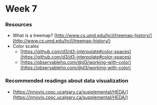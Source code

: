 # Week 7

### Resources

- What is a treemap? [http://www.cs.umd.edu/hcil/treemap-history/](http://www.cs.umd.edu/hcil/treemap-history/)
- Color scales
    - [https://github.com/d3/d3-interpolate#color-spaces](https://github.com/d3/d3-interpolate#color-spaces)
    - [https://observablehq.com/@d3/working-with-color](https://observablehq.com/@d3/working-with-color)

### Recommended readings about data visualization
- [https://innovis.cpsc.ucalgary.ca/supplemental/HEDA/](https://innovis.cpsc.ucalgary.ca/supplemental/HEDA/)
